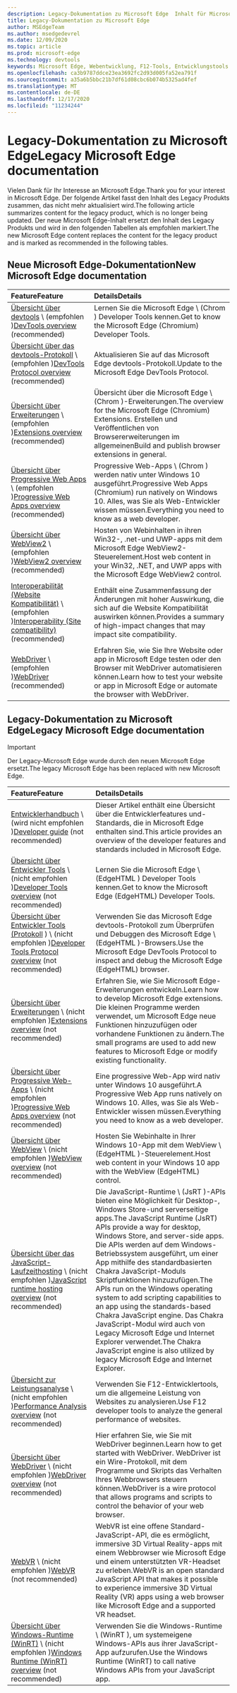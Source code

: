 ```yaml
---
description: Legacy-Dokumentation zu Microsoft Edge  Inhalt für Microsoft Edge (edgeHTML).
title: Legacy-Dokumentation zu Microsoft Edge
author: MSEdgeTeam
ms.author: msedgedevrel
ms.date: 12/09/2020
ms.topic: article
ms.prod: microsoft-edge
ms.technology: devtools
keywords: Microsoft Edge, Webentwicklung, F12-Tools, Entwicklungstools
ms.openlocfilehash: ca3b9787ddce23ea3692fc2d93d005fa52ea791f
ms.sourcegitcommit: a35a6b5bbc21b7df61d08cbc6b074b5325ad4fef
ms.translationtype: MT
ms.contentlocale: de-DE
ms.lasthandoff: 12/17/2020
ms.locfileid: "11234244"
---
```

# <span data-ttu-id="843e3-105">Legacy-Dokumentation zu Microsoft Edge</span><span class="sxs-lookup"><span data-stu-id="843e3-105">Legacy Microsoft Edge documentation</span></span>  

<span data-ttu-id="843e3-106">Vielen Dank für Ihr Interesse an Microsoft Edge.</span><span class="sxs-lookup"><span data-stu-id="843e3-106">Thank you for your interest in Microsoft Edge.</span></span>  <span data-ttu-id="843e3-107">Der folgende Artikel fasst den Inhalt des Legacy Produkts zusammen, das nicht mehr aktualisiert wird.</span><span class="sxs-lookup"><span data-stu-id="843e3-107">The following article summarizes content for the legacy product, which is no longer being updated.</span></span>  <span data-ttu-id="843e3-108">Der neue Microsoft Edge-Inhalt ersetzt den Inhalt des Legacy Produkts und wird in den folgenden Tabellen als empfohlen markiert.</span><span class="sxs-lookup"><span data-stu-id="843e3-108">The new Microsoft Edge content replaces the content for the legacy product and is marked as recommended in the following tables.</span></span>  

## <span data-ttu-id="843e3-109">Neue Microsoft Edge-Dokumentation</span><span class="sxs-lookup"><span data-stu-id="843e3-109">New Microsoft Edge documentation</span></span>  

| <span data-ttu-id="843e3-110">Feature</span><span class="sxs-lookup"><span data-stu-id="843e3-110">Feature</span></span> | <span data-ttu-id="843e3-111">Details</span><span class="sxs-lookup"><span data-stu-id="843e3-111">Details</span></span> |  
|:--- |:--- |  
| <span data-ttu-id="843e3-112">[Übersicht über devtools][DevtoolsGuideChromiumMain] \ (empfohlen \)</span><span class="sxs-lookup"><span data-stu-id="843e3-112">[DevTools overview][DevtoolsGuideChromiumMain] \(recommended\)</span></span> | <span data-ttu-id="843e3-113">Lernen Sie die Microsoft Edge \ (Chrom \) Developer Tools kennen.</span><span class="sxs-lookup"><span data-stu-id="843e3-113">Get to know the Microsoft Edge \(Chromium\) Developer Tools.</span></span> |  
| <span data-ttu-id="843e3-114">[Übersicht über das devtools-Protokoll][DevtoolsProtocolChromiumMain] \ (empfohlen \)</span><span class="sxs-lookup"><span data-stu-id="843e3-114">[DevTools Protocol overview][DevtoolsProtocolChromiumMain] \(recommended\)</span></span> | <span data-ttu-id="843e3-115">Aktualisieren Sie auf das Microsoft Edge devtools-Protokoll.</span><span class="sxs-lookup"><span data-stu-id="843e3-115">Update to the Microsoft Edge DevTools Protocol.</span></span> |  
| <span data-ttu-id="843e3-116">[Übersicht über Erweiterungen][ExtensionsChromiumIndex] \ (empfohlen \)</span><span class="sxs-lookup"><span data-stu-id="843e3-116">[Extensions overview][ExtensionsChromiumIndex] \(recommended\)</span></span> | <span data-ttu-id="843e3-117">Übersicht über die Microsoft Edge \ (Chrom \)-Erweiterungen.</span><span class="sxs-lookup"><span data-stu-id="843e3-117">The overview for the Microsoft Edge \(Chromium\) Extensions.</span></span>  <span data-ttu-id="843e3-118">Erstellen und Veröffentlichen von Browsererweiterungen im allgemeinen</span><span class="sxs-lookup"><span data-stu-id="843e3-118">Build and publish browser extensions in general.</span></span> |  
| <span data-ttu-id="843e3-119">[Übersicht über Progressive Web Apps][ProgressiveWebAppsChromiumIndex] \ (empfohlen \)</span><span class="sxs-lookup"><span data-stu-id="843e3-119">[Progressive Web Apps overview][ProgressiveWebAppsChromiumIndex] \(recommended\)</span></span> | <span data-ttu-id="843e3-120">Progressive Web-Apps \ (Chrom \) werden nativ unter Windows 10 ausgeführt.</span><span class="sxs-lookup"><span data-stu-id="843e3-120">Progressive Web Apps \(Chromium\) run natively on Windows 10.</span></span>  <span data-ttu-id="843e3-121">Alles, was Sie als Web-Entwickler wissen müssen.</span><span class="sxs-lookup"><span data-stu-id="843e3-121">Everything you need to know as a web developer.</span></span> |  
| <span data-ttu-id="843e3-122">[Übersicht über WebView2][Webview2Index] \ (empfohlen \)</span><span class="sxs-lookup"><span data-stu-id="843e3-122">[WebView2 overview][Webview2Index] \(recommended\)</span></span> | <span data-ttu-id="843e3-123">Hosten von Webinhalten in ihren Win32-, .net-und UWP-apps mit dem Microsoft Edge WebView2-Steuerelement.</span><span class="sxs-lookup"><span data-stu-id="843e3-123">Host web content in your Win32, .NET, and UWP apps with the Microsoft Edge WebView2 control.</span></span> |  
| <span data-ttu-id="843e3-124">[Interoperabilität (Website Kompatibilität)][WebPlatformSiteImpactingChanges] \ (empfohlen \)</span><span class="sxs-lookup"><span data-stu-id="843e3-124">[Interoperability (Site compatibility)][WebPlatformSiteImpactingChanges] \(recommended\)</span></span> | <span data-ttu-id="843e3-125">Enthält eine Zusammenfassung der Änderungen mit hoher Auswirkung, die sich auf die Website Kompatibilität auswirken können.</span><span class="sxs-lookup"><span data-stu-id="843e3-125">Provides a summary of high-impact changes that may impact site compatibility.</span></span> |  
| <span data-ttu-id="843e3-126">[WebDriver][WebdriverChromiumIndex] \ (empfohlen \)</span><span class="sxs-lookup"><span data-stu-id="843e3-126">[WebDriver][WebdriverChromiumIndex] \(recommended\)</span></span> | <span data-ttu-id="843e3-127">Erfahren Sie, wie Sie Ihre Website oder app in Microsoft Edge testen oder den Browser mit WebDriver automatisieren können.</span><span class="sxs-lookup"><span data-stu-id="843e3-127">Learn how to test your website or app in Microsoft Edge or automate the browser with WebDriver.</span></span> |  

<!--  
:::row:::
   :::column span="":::
      [DevTools overview][DevtoolsGuideChromiumMain]  
   :::column-end:::
   :::column span="":::
      [DevTools Protocol overview][DevtoolsProtocolChromiumMain]  
   :::column-end:::
   :::column span="":::
      [Extensions overview][ExtensionsChromiumIndex]  
   :::column-end:::
:::row-end:::  
:::row:::
   :::column span="":::
      [Progressive Web Apps overview][ProgressiveWebAppsChromiumIndex]  
   :::column-end:::
   :::column span="":::
      [New Microsoft Edge WebView2 overview][Webview2Index]  
   :::column-end:::
   :::column span="":::
      [Interoperability (Site compatibility)][WebPlatformSiteImpactingChanges]  
   :::column-end:::
:::row-end:::  
:::row:::
   :::column span="":::
      [WebDriver][WebdriverChromiumIndex]  
   :::column-end:::
   :::column span="":::
      &nbsp;  
   :::column-end:::
   :::column span="":::
      &nbsp;  
   :::column-end:::
:::row-end:::  
-->  

## <span data-ttu-id="843e3-128">Legacy-Dokumentation zu Microsoft Edge</span><span class="sxs-lookup"><span data-stu-id="843e3-128">Legacy Microsoft Edge documentation</span></span>  

<!--  This is deprecated and legacy content.  For new content, navigate to the associated [Chromium category](#new-microsoft-edge-documentation).  -->  

> [!IMPORTANT]
> <span data-ttu-id="843e3-129">Der Legacy-Microsoft Edge wurde durch den neuen Microsoft Edge ersetzt.</span><span class="sxs-lookup"><span data-stu-id="843e3-129">The legacy Microsoft Edge has been replaced with new Microsoft Edge.</span></span>  

| <span data-ttu-id="843e3-130">Feature</span><span class="sxs-lookup"><span data-stu-id="843e3-130">Feature</span></span> | <span data-ttu-id="843e3-131">Details</span><span class="sxs-lookup"><span data-stu-id="843e3-131">Details</span></span> |  
|:--- |:--- |  
| <span data-ttu-id="843e3-132">[Entwicklerhandbuch][EdgehtmlDevGuideIndex] \ (wird nicht empfohlen \)</span><span class="sxs-lookup"><span data-stu-id="843e3-132">[Developer guide][EdgehtmlDevGuideIndex] \(not recommended\)</span></span> | <span data-ttu-id="843e3-133">Dieser Artikel enthält eine Übersicht über die Entwicklerfeatures und-Standards, die in Microsoft Edge enthalten sind.</span><span class="sxs-lookup"><span data-stu-id="843e3-133">This article provides an overview of the developer features and standards included in Microsoft Edge.</span></span> |  
| <span data-ttu-id="843e3-134">[Übersicht über Entwickler Tools][EdgehtmlDevtoolsGuideIndex] \ (nicht empfohlen \)</span><span class="sxs-lookup"><span data-stu-id="843e3-134">[Developer Tools overview][EdgehtmlDevtoolsGuideIndex] \(not recommended\)</span></span> | <span data-ttu-id="843e3-135">Lernen Sie die Microsoft Edge \ (EdgeHTML \) Developer Tools kennen.</span><span class="sxs-lookup"><span data-stu-id="843e3-135">Get to know the Microsoft Edge \(EdgeHTML\) Developer Tools.</span></span> |  
| <span data-ttu-id="843e3-136">[Übersicht über Entwickler Tools (Protokoll][EdgehtmlDevtoolsProtocolIndex] ) \ (nicht empfohlen \)</span><span class="sxs-lookup"><span data-stu-id="843e3-136">[Developer Tools Protocol overview][EdgehtmlDevtoolsProtocolIndex] \(not recommended\)</span></span> | <span data-ttu-id="843e3-137">Verwenden Sie das Microsoft Edge devtools-Protokoll zum Überprüfen und Debuggen des Microsoft Edge \ (EdgeHTML \)-Browsers.</span><span class="sxs-lookup"><span data-stu-id="843e3-137">Use the Microsoft Edge DevTools Protocol to inspect and debug the Microsoft Edge \(EdgeHTML\) browser.</span></span> |  
| <span data-ttu-id="843e3-138">[Übersicht über Erweiterungen][EdgehtmlExtensionsIndex] \ (nicht empfohlen \)</span><span class="sxs-lookup"><span data-stu-id="843e3-138">[Extensions overview][EdgehtmlExtensionsIndex] \(not recommended\)</span></span> | <span data-ttu-id="843e3-139">Erfahren Sie, wie Sie Microsoft Edge-Erweiterungen entwickeln.</span><span class="sxs-lookup"><span data-stu-id="843e3-139">Learn how to develop Microsoft Edge extensions.</span></span>  <span data-ttu-id="843e3-140">Die kleinen Programme werden verwendet, um Microsoft Edge neue Funktionen hinzuzufügen oder vorhandene Funktionen zu ändern.</span><span class="sxs-lookup"><span data-stu-id="843e3-140">The small programs are used to add new features to Microsoft Edge or modify existing functionality.</span></span> |  
| <span data-ttu-id="843e3-141">[Übersicht über Progressive Web-Apps][EdgehtmlProgressiveWebAppsIndex] \ (nicht empfohlen \)</span><span class="sxs-lookup"><span data-stu-id="843e3-141">[Progressive Web Apps overview][EdgehtmlProgressiveWebAppsIndex] \(not recommended\)</span></span> | <span data-ttu-id="843e3-142">Eine progressive Web-App wird nativ unter Windows 10 ausgeführt.</span><span class="sxs-lookup"><span data-stu-id="843e3-142">A Progressive Web App runs natively on Windows 10.</span></span>  <span data-ttu-id="843e3-143">Alles, was Sie als Web-Entwickler wissen müssen.</span><span class="sxs-lookup"><span data-stu-id="843e3-143">Everything you need to know as a web developer.</span></span> |  
| <span data-ttu-id="843e3-144">[Übersicht über WebView][EdgehtmlHostingWebviewIndex] \ (nicht empfohlen \)</span><span class="sxs-lookup"><span data-stu-id="843e3-144">[WebView overview][EdgehtmlHostingWebviewIndex] \(not recommended\)</span></span> | <span data-ttu-id="843e3-145">Hosten Sie Webinhalte in Ihrer Windows 10-App mit dem WebView \ (EdgeHTML \)-Steuerelement.</span><span class="sxs-lookup"><span data-stu-id="843e3-145">Host web content in your Windows 10 app with the WebView \(EdgeHTML\) control.</span></span> |  
| <span data-ttu-id="843e3-146">[Übersicht über das JavaScript-Laufzeithosting][EdgehtmlHostingJavascriptRuntimeHostingIndex] \ (nicht empfohlen \)</span><span class="sxs-lookup"><span data-stu-id="843e3-146">[JavaScript runtime hosting overview][EdgehtmlHostingJavascriptRuntimeHostingIndex] \(not recommended\)</span></span> | <span data-ttu-id="843e3-147">Die JavaScript-Runtime \ (JsRT \)-APIs bieten eine Möglichkeit für Desktop-, Windows Store-und serverseitige apps.</span><span class="sxs-lookup"><span data-stu-id="843e3-147">The JavaScript Runtime \(JsRT\) APIs provide a way for desktop, Windows Store, and server-side apps.</span></span>  <span data-ttu-id="843e3-148">Die APIs werden auf dem Windows-Betriebssystem ausgeführt, um einer App mithilfe des standardbasierten Chakra JavaScript-Moduls Skriptfunktionen hinzuzufügen.</span><span class="sxs-lookup"><span data-stu-id="843e3-148">The APIs run on the Windows operating system to add scripting capabilities to an app using the standards-based Chakra JavaScript engine.</span></span>   <span data-ttu-id="843e3-149">Das Chakra JavaScript-Modul wird auch von Legacy Microsoft Edge und Internet Explorer verwendet.</span><span class="sxs-lookup"><span data-stu-id="843e3-149">The Chakra JavaScript engine is also utilized by legacy Microsoft Edge and Internet Explorer.</span></span> |  
| <span data-ttu-id="843e3-150">[Übersicht zur Leistungsanalyse][EdgehtmlPerformanceAnalysisIndex] \ (nicht empfohlen \)</span><span class="sxs-lookup"><span data-stu-id="843e3-150">[Performance Analysis overview][EdgehtmlPerformanceAnalysisIndex] \(not recommended\)</span></span> | <span data-ttu-id="843e3-151">Verwenden Sie F12-Entwicklertools, um die allgemeine Leistung von Websites zu analysieren.</span><span class="sxs-lookup"><span data-stu-id="843e3-151">Use F12 developer tools to analyze the general performance of websites.</span></span> |  
| <span data-ttu-id="843e3-152">[Übersicht über WebDriver][EdgehtmlWebdriverIndex] \ (nicht empfohlen \)</span><span class="sxs-lookup"><span data-stu-id="843e3-152">[WebDriver overview][EdgehtmlWebdriverIndex] \(not recommended\)</span></span> | <span data-ttu-id="843e3-153">Hier erfahren Sie, wie Sie mit WebDriver beginnen.</span><span class="sxs-lookup"><span data-stu-id="843e3-153">Learn how to get started with WebDriver.</span></span>  <span data-ttu-id="843e3-154">WebDriver ist ein Wire-Protokoll, mit dem Programme und Skripts das Verhalten Ihres Webbrowsers steuern können.</span><span class="sxs-lookup"><span data-stu-id="843e3-154">WebDriver is a wire protocol that allows programs and scripts to control the behavior of your web browser.</span></span> |  
| <span data-ttu-id="843e3-155">[WebVR][WebvrIndex] \ (nicht empfohlen \)</span><span class="sxs-lookup"><span data-stu-id="843e3-155">[WebVR][WebvrIndex] \(not recommended\)</span></span> | <span data-ttu-id="843e3-156">WebVR ist eine offene Standard-JavaScript-API, die es ermöglicht, immersive 3D Virtual Reality-apps mit einem Webbrowser wie Microsoft Edge und einem unterstützten VR-Headset zu erleben.</span><span class="sxs-lookup"><span data-stu-id="843e3-156">WebVR is an open standard JavaScript API that makes it possible to experience immersive 3D Virtual Reality \(VR\) apps using a web browser like Microsoft Edge and a supported VR headset.</span></span> |  
| <span data-ttu-id="843e3-157">[Übersicht über Windows-Runtime (WinRT)][EdgehtmlWindowsRuntimeIndex] \ (nicht empfohlen \)</span><span class="sxs-lookup"><span data-stu-id="843e3-157">[Windows Runtime (WinRT) overview][EdgehtmlWindowsRuntimeIndex] \(not recommended\)</span></span> | <span data-ttu-id="843e3-158">Verwenden Sie die Windows-Runtime \ (WinRT \), um systemeigene Windows-APIs aus ihrer JavaScript-App aufzurufen.</span><span class="sxs-lookup"><span data-stu-id="843e3-158">Use the Windows Runtime \(WinRT\) to call native Windows APIs from your JavaScript app.</span></span> |  

<!--  
:::row:::
   :::column span="":::
      [developer guide][EdgehtmlDevGuideIndex]  
   :::column-end:::
   :::column span="":::
      [Developer Tools overview][EdgehtmlDevtoolsGuideIndex]  
   :::column-end:::
   :::column span="":::
      [Developer Tools Protocol overview][EdgehtmlDevtoolsProtocolIndex]  
   :::column-end:::
:::row-end:::  
:::row:::
   :::column span="":::
      [Extensions overview][EdgehtmlExtensionsIndex]  
   :::column-end:::
   :::column span="":::
      [Progressive Web Apps overview][EdgehtmlProgressiveWebAppsIndex]  
   :::column-end:::
   :::column span="":::
      [WebView overview][EdgehtmlHostingWebviewIndex]  
   :::column-end:::
:::row-end:::  
:::row:::
   :::column span="":::
      [JavaScript runtime hosting overview][EdgehtmlHostingJavascriptRuntimeHostingIndex]  
   :::column-end:::
   :::column span="":::
      [Performance Analysis overview][EdgehtmlPerformanceAnalysisIndex]  
   :::column-end:::
   :::column span="":::
      [WebDriver overview][EdgehtmlWebdriverIndex]  
   :::column-end:::
:::row-end:::  
:::row:::
   :::column span="":::
      [WebVR][WebvrIndex]  
   :::column-end:::
   :::column span="":::
      [Windows Runtime (WinRT) overview][EdgehtmlWindowsRuntimeIndex]  
   :::column-end:::
   :::column span="":::
      &nbsp;  
   :::column-end:::
:::row-end:::  
-->  

<!-- links -->  

[DevtoolsGuideChromiumMain]: ../devtools-guide-chromium/index.md "Microsoft Edge (Chrom)-Entwickler Tools – Übersicht | Microsoft docs"  
[DevtoolsProtocolChromiumMain]: ../devtools-protocol-chromium/index.md "Microsoft Edge (Chrom) devtools-Protokoll (Übersicht) | Microsoft docs"  
[EdgehtmlDevGuideIndex]: ./dev-guide/index.md "Microsoft Edge-Entwicklerhandbuch | Microsoft docs"  
[EdgehtmlDevtoolsGuideIndex]: ./devtools-guide/index.md "Microsoft Edge (EdgeHTML)-Entwickler Tools | Microsoft docs"  
[EdgehtmlDevtoolsProtocolIndex]: ./devtools-protocol/index.md "Microsoft Edge (EdgeHTML) devtools-Protokoll | Microsoft docs"  
[EdgehtmlExtensionsIndex]: ./extensions/index.md "Microsoft Edge-Erweiterungen (EdgeHTML) | Microsoft docs"  
[EdgehtmlProgressiveWebAppsIndex]: ./progressive-web-apps/index.md "Progressive Web-Apps (EdgeHTML) unter Windows | Microsoft docs"  
[EdgehtmlHostingWebviewIndex]: ./hosting/webview/index.md "WebView (EdgeHTML) für Windows 10-apps | Microsoft docs"  
[EdgehtmlHostingJavascriptRuntimeHostingIndex]: ./hosting/javascript-runtime-hosting.md "JavaScript-Runtime-Hosting | Microsoft docs"  
[EdgehtmlPerformanceAnalysisIndex]: ./performance-analysis/index.md "Leistungsanalyse | Microsoft docs"  
[EdgehtmlWebdriverIndex]: ./webdriver/index.md "WebDriver (EdgeHTML) | Microsoft docs"  
[EdgehtmlWindowsRuntimeIndex]: ./windows-runtime/index.md "Windows-Runtime (WinRT) für JavaScript | Microsoft docs"  
[ExtensionsChromiumIndex]: ../extensions-chromium/index.md "Microsoft Edge (Chrom)-Erweiterungen (Übersicht) | Microsoft docs"  
[ProgressiveWebAppsChromiumIndex]: ../progressive-web-apps-chromium/index.md "Übersicht über Progressive Web-Apps unter Windows | Microsoft docs"  
[WebdriverChromiumIndex]: ../webdriver-chromium/index.md "Verwenden von WebDriver (Chrom) für die Testautomatisierung (Übersicht) | Microsoft docs"  
[WebPlatformSiteImpactingChanges]: ../web-platform/site-impacting-changes.md "Website Kompatibilität – Auswirkungen auf Änderungen an Microsoft Edge | Microsoft docs"  
[Webview2Index]: ../webview2/index.md "Einführung in Microsoft Edge WebView2 | Microsoft docs"  

[WebvrIndex]: /microsoft-edge/webvr/index "WebVR-Entwicklerhandbuch | Microsoft docs"  

